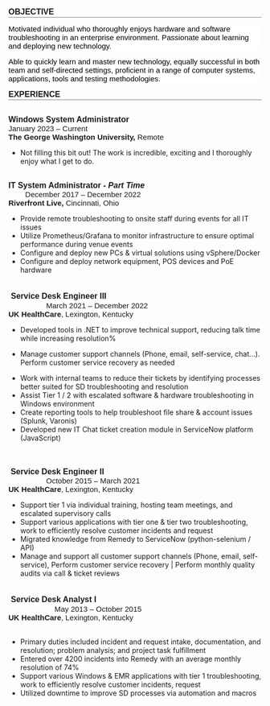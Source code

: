 <div style='margin-top:0in;margin-right:0in;margin-bottom:10.0pt;margin-left:0in;line-height:115%;font-size:15px;font-family:"Calibri",sans-serif;border:none;border-bottom:solid gray 1.0pt;padding:0in 0in 1.0pt 0in;'>
    <p style='margin-top:0in;margin-right:0in;margin-bottom:0in;margin-left:0in;line-height:normal;font-size:15px;font-family:"Calibri",sans-serif;border:none;padding:0in;'><strong><span style="font-size:16px;">OBJECTIVE</span></strong></p>
</div>
<p style='margin-top:0in;margin-right:0in;margin-bottom:10.0pt;margin-left:0in;line-height:115%;font-size:15px;font-family:"Calibri",sans-serif;background:white;'><span style="color:black;">Motivated individual who thoroughly enjoys hardware and software troubleshooting in an enterprise environment. Passionate about learning and deploying new technology.</span></p>
<p style='margin-top:0in;margin-right:0in;margin-bottom:10.0pt;margin-left:0in;line-height:115%;font-size:15px;font-family:"Calibri",sans-serif;background:white;'><span style="color:black;">Able to quickly learn and master new technology, equally successful in both team and self-directed settings, proficient in a range of computer systems, applications, tools and testing methodologies.</span></p>
<div style='margin-top:0in;margin-right:0in;margin-bottom:10.0pt;margin-left:0in;line-height:115%;font-size:15px;font-family:"Calibri",sans-serif;border:none;border-bottom:solid gray 1.0pt;padding:0in 0in 1.0pt 0in;'>
    <p style='margin-top:0in;margin-right:0in;margin-bottom:0in;margin-left:0in;line-height:normal;font-size:15px;font-family:"Calibri",sans-serif;border:none;padding:0in;'><strong><span style="font-size:16px;">EXPERIENCE</span></strong></p>
</div>
<p style='margin-top:0in;margin-right:0in;margin-bottom:0in;margin-left:0in;line-height:normal;font-size:15px;font-family:"Calibri",sans-serif;'><br><strong><span style="font-size:16px;">Windows System Administrator</span></strong> &nbsp; &nbsp; &nbsp; &nbsp; &nbsp; &nbsp; &nbsp; &nbsp; &nbsp; &nbsp; &nbsp; &nbsp; &nbsp; &nbsp; &nbsp; &nbsp; &nbsp; &nbsp; &nbsp; &nbsp; &nbsp; &nbsp; &nbsp;&nbsp;&nbsp; &nbsp; &nbsp; &nbsp; &nbsp; &nbsp; &nbsp; &nbsp; January 2023 &ndash; Current</p>
<p style='margin-top:0in;margin-right:0in;margin-bottom:0in;margin-left:0in;line-height:normal;font-size:15px;font-family:"Calibri",sans-serif;'><strong>The George Washington University,&nbsp;</strong>Remote</p>
<ul style="list-style-type: disc;">
    <li>Not filling this bit out! The work is incredible, exciting and I thoroughly enjoy what I get to do.</li>

</ul>


<p style='margin-top:0in;margin-right:0in;margin-bottom:0in;margin-left:0in;line-height:normal;font-size:15px;font-family:"Calibri",sans-serif;'><br><strong><span style="font-size:16px;">IT System Administrator - <em>Part Time</em></span></strong> &nbsp; &nbsp; &nbsp; &nbsp; &nbsp; &nbsp; &nbsp; &nbsp; &nbsp; &nbsp; &nbsp; &nbsp; &nbsp; &nbsp; &nbsp; &nbsp; &nbsp; &nbsp; &nbsp; &nbsp; &nbsp; &nbsp; &nbsp;&nbsp;&nbsp; &nbsp; &nbsp; &nbsp; &nbsp; &nbsp; &nbsp; &nbsp; December 2017 &ndash; December 2022</p>
<p style='margin-top:0in;margin-right:0in;margin-bottom:0in;margin-left:0in;line-height:normal;font-size:15px;font-family:"Calibri",sans-serif;'><strong>Riverfront Live,&nbsp;</strong>Cincinnati, Ohio</p>
<ul style="list-style-type: disc;">
    <li>Provide remote troubleshooting to onsite staff during events for all IT issues</li>
    <li>Utilize Prometheus/Grafana to monitor infrastructure to ensure optimal performance during venue events</li>
    <li>Configure and deploy new PCs &amp; virtual solutions using vSphere/Docker</li>
    <li>Configure and deploy network equipment, POS devices and PoE hardware</li>
</ul>
<p style='margin-top:0in;margin-right:0in;margin-bottom:0in;margin-left:0in;line-height:normal;font-size:15px;font-family:"Calibri",sans-serif;'><strong><span style="font-size:17px;"><br>&nbsp;</span></strong><strong><span style="font-size:16px;">Service Desk Engineer III</span></strong><span style="font-size:16px;">&nbsp; &nbsp; &nbsp; &nbsp;&nbsp;</span>&nbsp; &nbsp; &nbsp; &nbsp; &nbsp; &nbsp; &nbsp; &nbsp; &nbsp; &nbsp; &nbsp; &nbsp; &nbsp; &nbsp; &nbsp; &nbsp; &nbsp; &nbsp; &nbsp; &nbsp; &nbsp; &nbsp; &nbsp; &nbsp; &nbsp; &nbsp; &nbsp; &nbsp; &nbsp; &nbsp; &nbsp; &nbsp; &nbsp; &nbsp; &nbsp; &nbsp; &nbsp; &nbsp; &nbsp;&nbsp;&nbsp; &nbsp; &nbsp; March 2021 &ndash; December 2022</p>
<p style='margin-top:0in;margin-right:0in;margin-bottom:0in;margin-left:0in;line-height:normal;font-size:15px;font-family:"Calibri",sans-serif;'><strong>UK HealthCare</strong>, Lexington, Kentucky</p>
<ul style="list-style-type: disc;">
    <li>Developed tools in .NET to improve technical support, reducing talk time while increasing resolution%</li>
</ul>
<ul style="list-style-type: disc;margin-left:0in;">
    <li>Manage customer support channels (Phone, email, self-service, chat&hellip;). Perform customer service recovery as needed</li>
</ul>
<ul style="list-style-type: disc;">
    <li>Work with internal teams to reduce their tickets by identifying processes better suited for SD troubleshooting and resolution</li>
    <li>Assist Tier 1 / 2 with escalated software &amp; hardware troubleshooting in Windows environment</li>
    <li>Create reporting tools to help troubleshoot file share &amp; account issues (Splunk, Varonis)</li>
    <li>Developed new IT Chat ticket creation module in ServiceNow platform (JavaScript)</li>
</ul>
<p style='margin-top:0in;margin-right:0in;margin-bottom:0in;margin-left:0in;line-height:normal;font-size:15px;font-family:"Calibri",sans-serif;'><strong><span style="font-size:16px;"><br>&nbsp;<br>&nbsp;Service Desk Engineer II</span></strong><span style="font-size:16px;">&nbsp; &nbsp; &nbsp; &nbsp; &nbsp;</span>&nbsp; &nbsp; &nbsp; &nbsp; &nbsp; &nbsp; &nbsp; &nbsp; &nbsp; &nbsp; &nbsp; &nbsp; &nbsp; &nbsp; &nbsp; &nbsp; &nbsp; &nbsp; &nbsp; &nbsp; &nbsp; &nbsp; &nbsp; &nbsp; &nbsp; &nbsp; &nbsp; &nbsp; &nbsp; &nbsp; &nbsp; &nbsp; &nbsp; &nbsp; &nbsp; &nbsp; &nbsp; &nbsp; &nbsp;&nbsp;&nbsp; &nbsp; &nbsp; October 2015 &ndash; March 2021</p>
<p style='margin-top:0in;margin-right:0in;margin-bottom:0in;margin-left:0in;line-height:normal;font-size:15px;font-family:"Calibri",sans-serif;'><strong>UK HealthCare</strong>, Lexington, Kentucky</p>
<ul style="list-style-type: disc;">
    <li>Support tier 1 via individual training, hosting team meetings, and escalated supervisory calls</li>
    <li>Support various applications with tier one &amp; tier two troubleshooting, work to efficiently resolve customer incidents and request</li>
    <li>Migrated knowledge from Remedy to ServiceNow (python-selenium / API)</li>
    <li>Manage and support all customer support channels (Phone, email, self-service), Perform customer service recovery | Perform monthly quality audits via call &amp; ticket reviews</li>
</ul>
<p style='margin-top:0in;margin-right:0in;margin-bottom:0in;margin-left:0in;line-height:normal;font-size:15px;font-family:"Calibri",sans-serif;'><strong><span style="font-size:17px;"><br>&nbsp;</span></strong><strong><span style="font-size:16px;">Service Desk Analyst I</span></strong>&nbsp; &nbsp; &nbsp; &nbsp; &nbsp; &nbsp; &nbsp; &nbsp;&nbsp;&nbsp; &nbsp; &nbsp; &nbsp; &nbsp; &nbsp; &nbsp; &nbsp; &nbsp; &nbsp; &nbsp; &nbsp; &nbsp; &nbsp; &nbsp; &nbsp; &nbsp; &nbsp; &nbsp; &nbsp; &nbsp; &nbsp; &nbsp; &nbsp; &nbsp; &nbsp; &nbsp; &nbsp; &nbsp; &nbsp; &nbsp;&nbsp;&nbsp; &nbsp; &nbsp; &nbsp; &nbsp; &nbsp; &nbsp; &nbsp; &nbsp; &nbsp; May 2013 &ndash; October 2015</p>
<p style='margin-top:0in;margin-right:0in;margin-bottom:0in;margin-left:0in;line-height:normal;font-size:15px;font-family:"Calibri",sans-serif;'><strong>UK HealthCare</strong>, Lexington, Kentucky</p>
<p style='margin-top:0in;margin-right:0in;margin-bottom:0in;margin-left:0in;line-height:normal;font-size:15px;font-family:"Calibri",sans-serif;'>&nbsp;</p>
<ul style="list-style-type: disc;">
    <li>Primary duties included incident and request intake, documentation, and resolution; problem analysis; and project task fulfillment</li>
    <li>Entered over 4200 incidents into Remedy with an average monthly resolution of 74%</li>
    <li>Support various Windows &amp; EMR applications with tier 1 troubleshooting, work to efficiently resolve customer incidents, request</li>
    <li>Utilized downtime to improve SD processes via automation and macros</li>
</ul>
